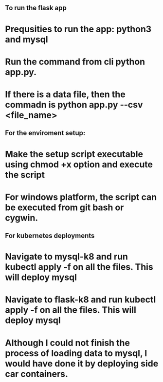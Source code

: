 ## To run the flask app
# Prequsities to run the app: python3 and mysql
# Run the command from cli python app.py.
# If there is a data file, then the commadn is python app.py --csv <file_name>
## For the enviroment setup:
# Make the setup script executable using chmod +x option and execute the script
# For windows platform, the script can be executed from git bash or cygwin.
## For kubernetes deployments
# Navigate to mysql-k8 and run kubectl apply -f on all the files. This will deploy mysql
# Navigate to flask-k8 and run kubectl apply -f on all the files. This will deploy mysql
# Although I could not finish the process of loading data to mysql, I would have done it by deploying side car containers.

